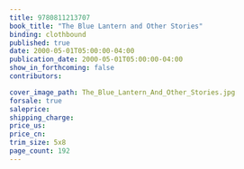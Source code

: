 ```yaml
---
title: 9780811213707
book_title: "The Blue Lantern and Other Stories"
binding: clothbound
published: true
date: 2000-05-01T05:00:00-04:00
publication_date: 2000-05-01T05:00:00-04:00
show_in_forthcoming: false
contributors:

cover_image_path: The_Blue_Lantern_And_Other_Stories.jpg
forsale: true
saleprice:
shipping_charge:
price_us:
price_cn:
trim_size: 5x8
page_count: 192
---
```


